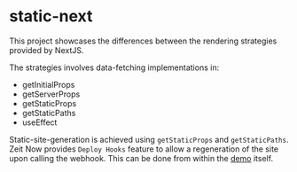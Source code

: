 # static-next

This project showcases the differences between the rendering strategies provided by NextJS.

The strategies involves data-fetching implementations in:

-   getInitialProps
-   getServerProps
-   getStaticProps
-   getStaticPaths
-   useEffect

Static-site-generation is achieved using `getStaticProps` and `getStaticPaths`. Zeit Now provides `Deploy Hooks` feature to allow a regeneration of the site upon calling the webhook. This can be done from within the [demo](https://static-next.willemliu.now.sh) itself.
